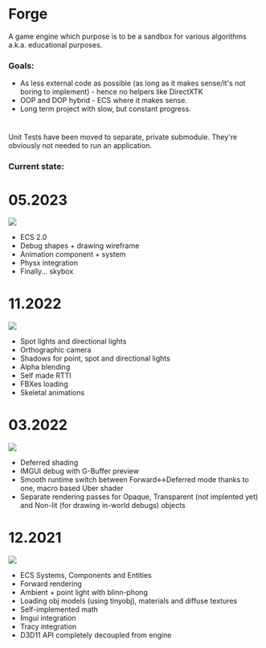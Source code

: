 # Forge
A game engine which purpose is to be a sandbox for various algorithms a.k.a. educational purposes.

### Goals:
- As less external code as possible (as long as it makes sense/it's not boring to implement) - hence no helpers like DirectXTK
- OOP and DOP hybrid - ECS where it makes sense.
- Long term project with slow, but constant progress.

#

Unit Tests have been moved to separate, private submodule. They're obviously not needed to run an application.

### Current state:

# 05.2023
![](Journal/030523/state.gif)
- ECS 2.0
- Debug shapes + drawing wireframe
- Animation component + system
- Physx integration
- Finally... skybox

# 11.2022
[![](https://markdown-videos.deta.dev/youtube/gvsBKjrnRLk)](https://youtu.be/gvsBKjrnRLk)
- Spot lights and directional lights
- Orthographic camera
- Shadows for point, spot and directional lights
- Alpha blending
- Self made RTTI
- FBXes loading
- Skeletal animations

# 03.2022
![](Journal/040322/state.gif)
- Deferred shading
- IMGUI debug with G-Buffer preview
- Smooth runtime switch between Forward<->Deferred mode thanks to one, macro based Uber shader
- Separate rendering passes for Opaque, Transparent (not implented yet) and Non-lit (for drawing in-world debugs) objects

# 12.2021
![](Journal/301221/state.gif)
- ECS Systems, Components and Entities
- Forward rendering
- Ambient + point light with blinn-phong
- Loading obj models (using tinyobj), materials and diffuse textures
- Self-implemented math
- Imgui integration
- Tracy integration
- D3D11 API completely decoupled from engine
